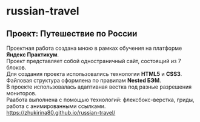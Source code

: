 # russian-travel
## Проект: Путешествие по России  
Проектная работа создана мною в рамках обучения на платформе **Яндекс Практикум**.  
Проект представляет собой одностраничный сайт, состоящий из 7 блоков.  
Для создания проекта использовались технологии **HTML5** и **CSS3**.
Файловая структура оформлена по правилам **Nested БЭМ**.  
В проекте использовалась адаптивная вестка под разные разрешения мониторов.  
Раабота выполнена с помощью технологий: флексбокс-верстка, гриды, работа c анимированными ссылками.
https://zhukirina80.github.io/russian-travel/
